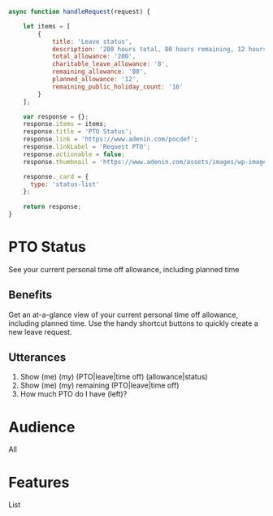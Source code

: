 ```javascript connector
async function handleRequest(request) {

    let items = [
        {
            title: 'Leave status',
            description: '200 hours total, 80 hours remaining, 12 hours planned',
            total_allowance: '200',
            charitable_leave_allowance: '8',
            remaining_allowance: '80',
            planned_allowance: '12',
            remaining_public_holiday_count: '16'
        }
    ];

    var response = {};
    response.items = items;
    response.title = 'PTO Status';
    response.link = 'https://www.adenin.com/pocdef';
    response.linkLabel = 'Request PTO';
    response.actionable = false;
    response.thumbnail = 'https://www.adenin.com/assets/images/wp-images/logo/workday.svg';

    response._card = {
      type: 'status-list'
    };
  
    return response;
}

```

# PTO Status

See your current personal time off allowance, including planned time

## Benefits

Get an at-a-glance view of your current personal time off allowance, including planned time. Use the handy shortcut buttons to quickly create a new leave request.

## Utterances

1. Show (me) (my) (PTO|leave|time off) (allowance|status)
2. Show (me) (my) remaining (PTO|leave|time off)
3. How much PTO do I have (left)?

# Audience
All

# Features
List

```json adaptive-card

```